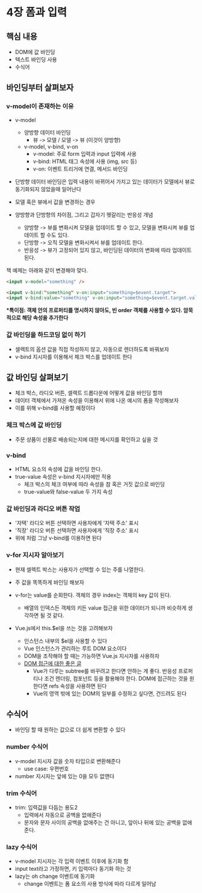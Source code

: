 # 4장 폼과 입력

## 핵심 내용

- DOM에 값 바인딩
- 텍스트 바인딩 사용
- 수식어

## 바인딩부터 살펴보자

### v-model이 존재하는 이유

- v-model

  - 양방향 데이터 바인딩
    - 뷰 -> 모델 / 모델 -> 뷰 (이것이 양방향)
  - v-model, v-bind, v-on
    - v-model: 주로 form 입력과 input 입력에 사용
    - v-bind: HTML 태그 속성에 사용 (img, src 등)
    - v-on: 이벤트 트리거에 연결, 메서드 바인딩

- 단방향 데이터 바인딩은 입력 내용이 바뀌어서 가지고 있는 데이터가 모델에서 뷰로 동기화되지 않았을때 일어난다
- 모델 혹은 뷰에서 값을 변경하는 경우

- 양방향과 단방향의 차이점, 그리고 갑자기 헷갈리는 반응성 개념
  - 양방향 -> 뷰를 변화시켜 모델을 업데이트 할 수 있고, 모델을 변화시켜 뷰를 업데이트 할 수도 있다.
  - 단방향 -> 오직 모델을 변화시켜서 뷰를 업데이트 한다.
  - 반응성 -> 뷰가 고정되어 있지 않고, 바인딩된 데이터의 변화에 따라 업데이트 된다.

책 예제는 아래와 같이 변경해야 맞다.

```html
<input v-model="something" />

<input v-bind:"something" v-on:input="something=$event.target">
<input v-bind:value="something" v-on:input="something=$event.target.value" />
```

**\*특이점: 객체 안의 프로퍼티를 명시하지 않아도, 빈 order 객체를 사용할 수 있다. 암묵적으로 해당 속성을 추가한다**

### 값 바인딩을 하드코딩 없이 하기

- 셀렉트의 옵션 값을 직접 작성하지 않고, 자동으로 렌더하도록 바꿔보자
- v-bind 지시자를 이용해서 체크 박스를 업데이트 한다

## 값 바인딩 살펴보기

- 체크 박스, 라디오 버튼, 셀렉트 드롭다운에 어떻게 값을 바인딩 할까
- 데이터 객체에서 가져온 속성을 이용해서 위에 나온 예시의 폼을 작성해보자
- 이를 위해 v-bind를 사용할 예정이다

### 체크 박스에 값 바인딩

- 주문 상품이 선물로 배송되는지에 대한 메시지를 확인하고 싶을 것

### v-bind

- HTML 요소의 속성에 값을 바인딩 한다.
- true-value 속성은 v-bind 지시자에만 적용
  - 체크 박스의 체크 여부에 따라 속성을 참 혹은 거짓 값으로 바인딩
  - true-value와 false-value 두 가지 속성

### 값 바인딩과 라디오 버튼 작업

- '자택' 라디오 버튼 선택하면 사용자에게 '자택 주소' 표시
- '직장' 라디오 버튼 선택하면 사용자에게 '직장 주소' 표시
- 위에 처럼 그냥 v-bind를 이용하면 된다

### v-for 지시자 알아보기

- 현재 셀렉트 박스는 사용자가 선택할 수 있는 주를 나열한다.
- 주 값을 똑똑하게 바인딩 해보자
- v-for는 value를 순회한다. 객체의 경우 index는 객체의 key 값이 된다.

  - 배열의 인덱스든 객체의 키든 value 접근을 위한 데이터가 되니까 비슷하게 생각하면 될 것 같다.

- Vue.js에서 this.\$el을 쓰는 것을 고려해보자
  - 인스턴스 내부의 \$el을 사용할 수 있다
  - Vue 인스턴스가 관리하는 루트 DOM 요소이다
  - DOM을 조작해야 할 때는 가능하면 Vue.js 지시자를 사용하자
  - [DOM 접근에 대한 좋은 글](https://stackoverflow.com/questions/55218597/is-it-good-to-access-dom-in-vue-js)
    - Vue가 다루는 subtree를 바꾸려고 한다면 안하는 게 좋다. 반응성 프로퍼티나 조건 렌더링, 컴포넌트 등을 활용해야 한다. DOM에 접근하는 것을 원한다면 refs 속성을 사용하면 된다
    - Vue의 영역 밖에 있는 DOM의 일부를 수정하고 싶다면, 건드려도 된다

## 수식어

- 바인딩 할 때 원하는 값으로 더 쉽게 변환할 수 있다

### number 수식어

- v-model 지시자 값을 숫자 타입으로 변환해준다
  - use case: 우편번호
- number 지시자는 앞에 있는 0을 모두 없앤다

### trim 수식어

- trim: 입력값을 다듬는 용도2
  - 입력에서 자동으로 공백을 없애준다
  - 문자와 문자 사이의 공백을 없애주는 건 아니고, 앞이나 뒤에 있는 공백을 없애준다.

### lazy 수식어

- v-model 지시자는 각 입력 이벤트 이후에 동기화 함
- input text라고 가정하면, 키 입력마다 동기화 하는 것
- lazy는 oh change 이벤트에 동기화
  - change 이벤트는 폼 요소의 사용 방식에 따라 다르게 일어남
